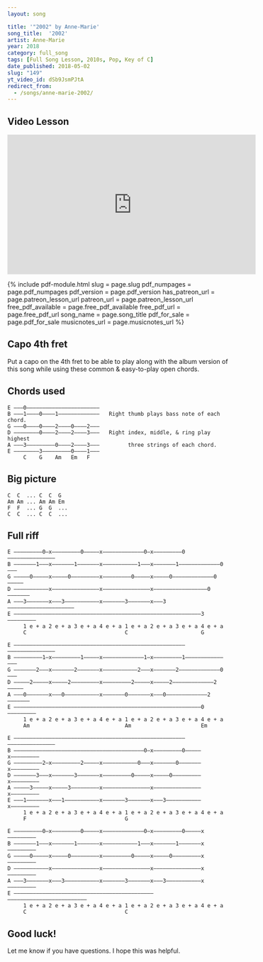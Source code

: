 ```yaml
---
layout: song

title: '"2002" by Anne-Marie'
song_title:  '2002'
artist: Anne-Marie
year: 2018
category: full_song
tags: [Full Song Lesson, 2010s, Pop, Key of C]
date_published: 2018-05-02
slug: "149"
yt_video_id: dSb9JsmPJtA
redirect_from:
  - /songs/anne-marie-2002/
---
```


## Video Lesson

<iframe width="560" height="315" src="https://www.youtube.com/embed/dSb9JsmPJtA?showinfo=0" frameborder="0" allowfullscreen></iframe>


{% include pdf-module.html slug = page.slug pdf_numpages = page.pdf_numpages pdf_version = page.pdf_version has_patreon_url = page.patreon_lesson_url patreon_url = page.patreon_lesson_url free_pdf_available = page.free_pdf_available free_pdf_url = page.free_pdf_url song_name = page.song_title pdf_for_sale = page.pdf_for_sale musicnotes_url = page.musicnotes_url %}



## Capo 4th fret

Put a capo on the 4th fret to be able to play along with the album version of this song while using these common & easy-to-play open chords.

## Chords used

    E —–—0–––––––––––––––––––––––
    B —–—1––––0––––1–––––––––––––   Right thumb plays bass note of each chord.
    G —–—0––––0––––2––––0––––2–––
    D —–—–––––0––––2––––2––––3–––   Right index, middle, & ring play highest
    A —–—3–––––––––0––––2––––3–––         three strings of each chord.
    E —–—–––––3–––––––––0––––1–––
         C    G    Am   Em   F

## Big picture

    C  C  ... C  C  G
    Am Am ... Am Am Em
    F  F  ... G  G  ...
    C  C  ... C  C  ...

## Full riff

    E —————————0—x—————————0—————x—————————————0—x—————————0———————————————
    B ———————1———x———————1———————x———————————1———x———————1—————————————0———
    G —————0—————x—————0—————————x—————————0—————x—————0—————————————0—————
    D ———————————x———————————————x———————————————x—————————————————0———————
    A ———3———————x———3———————————x———————3———————x———3—————————————————————
    E ———————————–———————————————————————————————————————————————3—————————
         1 e + a 2 e + a 3 e + a 4 e + a 1 e + a 2 e + a 3 e + a 4 e + a
         C                               C                       G

    E —————————–—–—————————–—————–—————————————–—–—————————–———————————————
    B ———————–—1—x———————–—1—————x———————————–—1—x———————–—1———————————–———
    G —————–—2———x—————–—2———————x—————————–—2———x—————–—2———————————–—0———
    D —————2—————x—————2—————————x—————————2—————x—————2———————————–—2—————
    A ———0———————x———0———————————x———————0———————x———0—————————————2———————
    E ———————————–———————————————————————————————————————————————0—————————
         1 e + a 2 e + a 3 e + a 4 e + a 1 e + a 2 e + a 3 e + a 4 e + a
         Am                              Am                      Em

    E ———–––––––—–———–––––––—————–—————————————–—–—————————–———————————————
    B ———–––––––—–———–––––––—————–———————————–—0—x———————–—0—————x–––––––––
    G ———––––––2—x———––––––2—————x—————————–—0———x—————–—0———————x–––––––––
    D ———––––3––—x———––––3––—————x—————————0—————x—————0—————————x–––––––––
    A ———––3––––—x———––3––––—————x———————–———————x———–———————————x–––––––––
    E ———1––––––—x———1––––––—————x———————3———————x———3———————————x–––––––––
         1 e + a 2 e + a 3 e + a 4 e + a 1 e + a 2 e + a 3 e + a 4 e + a
         F                               G

    E —————————0—x—————————0—————x—————————————0—x—————————0—————x———————––
    B ———————1———x———————1———————x———————————1———x———————1———————x———————––
    G —————0—————x—————0—————————x—————————0—————x—————0—————————x———————––
    D ———————————x———————————————x———————————————x———————————————x———————––
    A ———3———————x———3———————————x———————3———————x———3———————————x———————––
    E ———————————–———————————————————————————————–———————————————————————––
         1 e + a 2 e + a 3 e + a 4 e + a 1 e + a 2 e + a 3 e + a 4 e + a
         C                               C

## Good luck!

Let me know if you have questions. I hope this was helpful.
